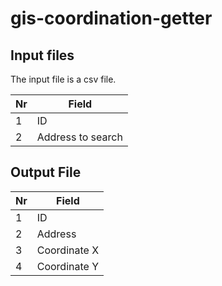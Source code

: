 # gis-coordination-getter
## Input files
The input file is a csv file.

| Nr| Field |
|---|-------|
| 1	| ID 	|
| 2	| Address to search |

## Output File
| Nr| Field |
|---|-------|
| 1	| ID    |
| 2	| Address |
| 3 | Coordinate X|
| 4 | Coordinate Y|
